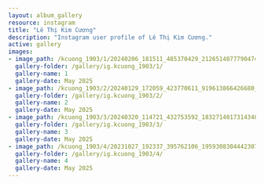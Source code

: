 ```yaml
---
layout: album_gallery
resource: instagram
title: "Lê Thị Kim Cương"
description: "Instagram user profile of Lê Thị Kim Cương."
active: gallery
images: 
- image_path: /kcuong_1903/1/20240206_181511_485370429_2126514077790474_4699931617037724680_n.jpg
  gallery-folder: /gallery/ig.kcuong_1903/1/
  gallery-name: 1
  gallery-date: May 2025
- image_path: /kcuong_1903/2/20240129_172059_423770611_919613866426680_403615111005510517_n.jpg
  gallery-folder: /gallery/ig.kcuong_1903/2/
  gallery-name: 2
  gallery-date: May 2025
- image_path: /kcuong_1903/3/20240320_114721_432753592_18327140173143480_4795495588642294819_n.jpg
  gallery-folder: /gallery/ig.kcuong_1903/3/
  gallery-name: 3
  gallery-date: May 2025
- image_path: /kcuong_1903/4/20231027_192337_395762106_1959308304442307_2066282576683005253_n.jpg
  gallery-folder: /gallery/ig.kcuong_1903/4/
  gallery-name: 4
  gallery-date: May 2025
---
```

